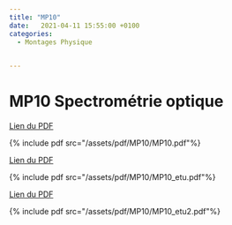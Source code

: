 ```yaml
---
title: "MP10"
date:   2021-04-11 15:55:00 +0100
categories:
  - Montages Physique

  
---
```


# MP10 Spectrométrie optique

[Lien du PDF](/assets/pdf/MP10/MP10.pdf)

{% include pdf src="/assets/pdf/MP10/MP10.pdf"%}

[Lien du PDF](/assets/pdf/MP10/MP10_etu.pdf)

{% include pdf src="/assets/pdf/MP10/MP10_etu.pdf"%}

[Lien du PDF](/assets/pdf/MP10/MP10_etu2.pdf)

{% include pdf src="/assets/pdf/MP10/MP10_etu2.pdf"%}
